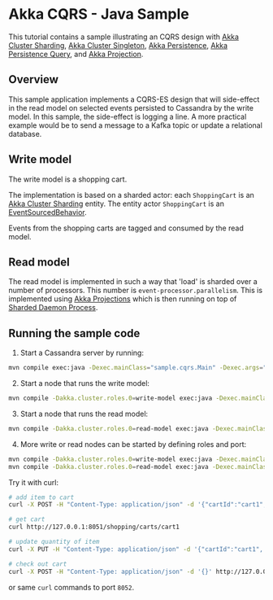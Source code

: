 # Akka CQRS - Java Sample

This tutorial contains a sample illustrating an CQRS design with [Akka Cluster Sharding](https://doc.akka.io/docs/akka/2.6/typed/cluster-sharding.html), [Akka Cluster Singleton](https://doc.akka.io/docs/akka/2.6/typed/cluster-singleton.html), [Akka Persistence](https://doc.akka.io/docs/akka/2.6/typed/persistence.html), [Akka Persistence Query](https://doc.akka.io/docs/akka/2.6/persistence-query.html), and [Akka Projection](https://doc.akka.io/docs/akka-projection/1.0.0/index.html).

## Overview

This sample application implements a CQRS-ES design that will side-effect in the read model on selected events persisted to Cassandra by the write model. In this sample, the side-effect is logging a line. A more practical example would be to send a message to a Kafka topic or update a relational database.

## Write model

The write model is a shopping cart.

The implementation is based on a sharded actor: each `ShoppingCart` is an [Akka Cluster Sharding](https://doc.akka.io/docs/akka/2.6/typed/cluster-sharding.html) entity. The entity actor `ShoppingCart` is an [EventSourcedBehavior](https://doc.akka.io/docs/akka/2.6/typed/persistence.html).

Events from the shopping carts are tagged and consumed by the read model.

## Read model

The read model is implemented in such a way that 'load' is sharded over a number of processors. This number is `event-processor.parallelism`.
This is implemented using [Akka Projections](https://doc.akka.io/docs/akka-projection/current) which is then running on top of
 [Sharded Daemon Process](https://doc.akka.io/docs/akka/current/typed/cluster-sharded-daemon-process.html).

## Running the sample code

1. Start a Cassandra server by running:

```bash
mvn compile exec:java -Dexec.mainClass="sample.cqrs.Main" -Dexec.args="cassandra"
```

2. Start a node that runs the write model:

```bash
mvn compile -Dakka.cluster.roles.0=write-model exec:java -Dexec.mainClass="sample.cqrs.Main" -Dexec.args="2551"
```

3. Start a node that runs the read model:

```bash
mvn compile -Dakka.cluster.roles.0=read-model exec:java -Dexec.mainClass="sample.cqrs.Main" -Dexec.args="2552"
```

4. More write or read nodes can be started by defining roles and port:

```bash
mvn compile -Dakka.cluster.roles.0=write-model exec:java -Dexec.mainClass="sample.cqrs.Main" -Dexec.args="2553"
mvn compile -Dakka.cluster.roles.0=read-model exec:java -Dexec.mainClass="sample.cqrs.Main" -Dexec.args="2554"
```

Try it with curl:

```bash
# add item to cart
curl -X POST -H "Content-Type: application/json" -d '{"cartId":"cart1", "itemId":"socks", "quantity":3}' http://127.0.0.1:8051/shopping/carts

# get cart
curl http://127.0.0.1:8051/shopping/carts/cart1

# update quantity of item
curl -X PUT -H "Content-Type: application/json" -d '{"cartId":"cart1", "itemId":"socks", "quantity":5}' http://127.0.0.1:8051/shopping/carts

# check out cart
curl -X POST -H "Content-Type: application/json" -d '{}' http://127.0.0.1:8051/shopping/carts/cart1/checkout
```

 or same `curl` commands to port `8052`.
